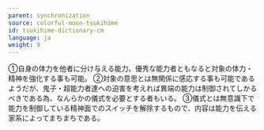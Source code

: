 ```yaml
---
parent: synchronization
source: colorful-moon-tsukihime
id: tsukihime-dictionary-cm
language: ja
weight: 9
---
```


①自身の体力を他者に分け与える能力。優秀な能力者ともなると対象の体力・精神を強化する事も可能。
②対象の意思とは無関係に感応する事も可能であるようだが、鬼子・超能力者達への迫害を考えれば異端の能力は制御されてしかるべきである為、なんらかの儀式を必要とする者もいる。
③儀式とは無意識下で能力を制御している精神面でのスイッチを解除するもので、内容は能力を伝える家系によってまちまちである。
